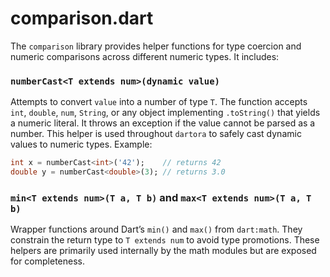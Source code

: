 # comparison.dart

The `comparison` library provides helper functions for type coercion and numeric comparisons across different numeric types.  It includes:

### `numberCast<T extends num>(dynamic value)`

Attempts to convert `value` into a number of type `T`.  The function accepts `int`, `double`, `num`, `String`, or any object implementing `.toString()` that yields a numeric literal.  It throws an exception if the value cannot be parsed as a number.  This helper is used throughout `dartora` to safely cast dynamic values to numeric types.  Example:

```dart
int x = numberCast<int>('42');    // returns 42
double y = numberCast<double>(3); // returns 3.0
```

### `min<T extends num>(T a, T b)` and `max<T extends num>(T a, T b)`

Wrapper functions around Dart’s `min()` and `max()` from `dart:math`.  They constrain the return type to `T extends num` to avoid type promotions.  These helpers are primarily used internally by the math modules but are exposed for completeness.
